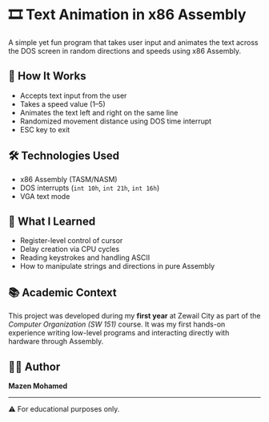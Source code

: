 # 🎞️ Text Animation in x86 Assembly

A simple yet fun program that takes user input and animates the text across the DOS screen in random directions and speeds using x86 Assembly.

## 🔧 How It Works
- Accepts text input from the user
- Takes a speed value (1–5)
- Animates the text left and right on the same line
- Randomized movement distance using DOS time interrupt
- ESC key to exit

## 🛠 Technologies Used
- x86 Assembly (TASM/NASM)
- DOS interrupts (`int 10h`, `int 21h`, `int 16h`)
- VGA text mode

## 🧠 What I Learned
- Register-level control of cursor
- Delay creation via CPU cycles
- Reading keystrokes and handling ASCII
- How to manipulate strings and directions in pure Assembly

## 📚 Academic Context
This project was developed during my **first year** at Zewail City as part of the *Computer Organization (SW 151)* course. It was my first hands-on experience writing low-level programs and interacting directly with hardware through Assembly.


## 🧑‍💻 Author
**Mazen Mohamed**

---

⚠️ For educational purposes only.
